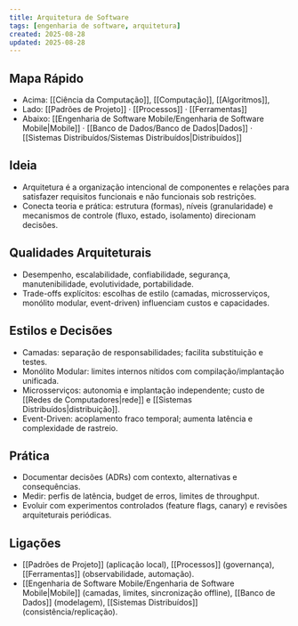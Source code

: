 ```yaml
---
title: Arquitetura de Software
tags: [engenharia de software, arquitetura]
created: 2025-08-28
updated: 2025-08-28
---
```


## Mapa Rápido
- Acima: [[Ciência da Computação]], [[Computação]], [[Algoritmos]], 
- Lado: [[Padrões de Projeto]] · [[Processos]] · [[Ferramentas]]
- Abaixo: [[Engenharia de Software Mobile/Engenharia de Software Mobile|Mobile]] · [[Banco de Dados/Banco de Dados|Dados]] · [[Sistemas Distribuídos/Sistemas Distribuídos|Distribuídos]]

## Ideia
- Arquitetura é a organização intencional de componentes e relações para satisfazer requisitos funcionais e não funcionais sob restrições.
- Conecta teoria e prática: estrutura (formas), níveis (granularidade) e mecanismos de controle (fluxo, estado, isolamento) direcionam decisões.

## Qualidades Arquiteturais
- Desempenho, escalabilidade, confiabilidade, segurança, manutenibilidade, evolutividade, portabilidade.
- Trade-offs explícitos: escolhas de estilo (camadas, microsserviços, monólito modular, event-driven) influenciam custos e capacidades.

## Estilos e Decisões
- Camadas: separação de responsabilidades; facilita substituição e testes.
- Monólito Modular: limites internos nítidos com compilação/implantação unificada.
- Microsserviços: autonomia e implantação independente; custo de [[Redes de Computadores|rede]] e [[Sistemas Distribuídos|distribuição]].
- Event-Driven: acoplamento fraco temporal; aumenta latência e complexidade de rastreio.

## Prática
- Documentar decisões (ADRs) com contexto, alternativas e consequências.
- Medir: perfis de latência, budget de erros, limites de throughput.
- Evoluir com experimentos controlados (feature flags, canary) e revisões arquiteturais periódicas.

## Ligações
- [[Padrões de Projeto]] (aplicação local), [[Processos]] (governança), [[Ferramentas]] (observabilidade, automação).
- [[Engenharia de Software Mobile/Engenharia de Software Mobile|Mobile]] (camadas, limites, sincronização offline), [[Banco de Dados]] (modelagem), [[Sistemas Distribuídos]] (consistência/replicação).
